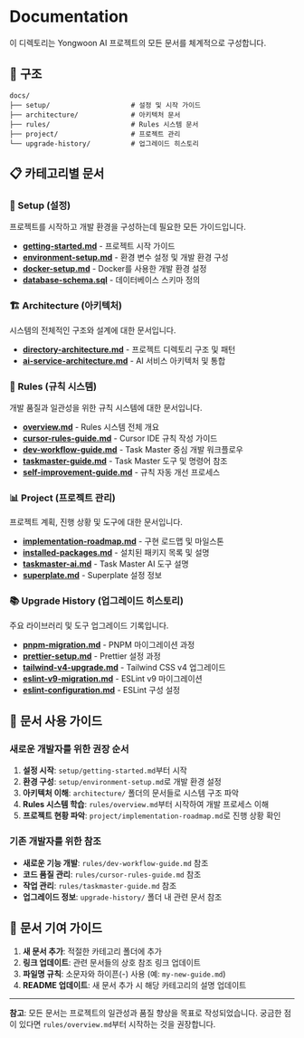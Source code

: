 # Documentation

이 디렉토리는 Yongwoon AI 프로젝트의 모든 문서를 체계적으로 구성합니다.

## 📂 구조

```
docs/
├── setup/                    # 설정 및 시작 가이드
├── architecture/             # 아키텍처 문서
├── rules/                    # Rules 시스템 문서
├── project/                  # 프로젝트 관리
└── upgrade-history/          # 업그레이드 히스토리
```

## 📋 카테고리별 문서

### 🚀 Setup (설정)
프로젝트를 시작하고 개발 환경을 구성하는데 필요한 모든 가이드입니다.

- **[getting-started.md](setup/getting-started.md)** - 프로젝트 시작 가이드
- **[environment-setup.md](setup/environment-setup.md)** - 환경 변수 설정 및 개발 환경 구성
- **[docker-setup.md](setup/docker-setup.md)** - Docker를 사용한 개발 환경 설정
- **[database-schema.sql](setup/database-schema.sql)** - 데이터베이스 스키마 정의

### 🏗️ Architecture (아키텍처)
시스템의 전체적인 구조와 설계에 대한 문서입니다.

- **[directory-architecture.md](architecture/directory-architecture.md)** - 프로젝트 디렉토리 구조 및 패턴
- **[ai-service-architecture.md](architecture/ai-service-architecture.md)** - AI 서비스 아키텍처 및 통합

### 📏 Rules (규칙 시스템)
개발 품질과 일관성을 위한 규칙 시스템에 대한 문서입니다.

- **[overview.md](rules/overview.md)** - Rules 시스템 전체 개요
- **[cursor-rules-guide.md](rules/cursor-rules-guide.md)** - Cursor IDE 규칙 작성 가이드
- **[dev-workflow-guide.md](rules/dev-workflow-guide.md)** - Task Master 중심 개발 워크플로우
- **[taskmaster-guide.md](rules/taskmaster-guide.md)** - Task Master 도구 및 명령어 참조
- **[self-improvement-guide.md](rules/self-improvement-guide.md)** - 규칙 자동 개선 프로세스

### 📊 Project (프로젝트 관리)
프로젝트 계획, 진행 상황 및 도구에 대한 문서입니다.

- **[implementation-roadmap.md](project/implementation-roadmap.md)** - 구현 로드맵 및 마일스톤
- **[installed-packages.md](project/installed-packages.md)** - 설치된 패키지 목록 및 설명
- **[taskmaster-ai.md](project/taskmaster-ai.md)** - Task Master AI 도구 설명
- **[superplate.md](project/superplate.md)** - Superplate 설정 정보

### 📚 Upgrade History (업그레이드 히스토리)
주요 라이브러리 및 도구 업그레이드 기록입니다.

- **[pnpm-migration.md](upgrade-history/pnpm-migration.md)** - PNPM 마이그레이션 과정
- **[prettier-setup.md](upgrade-history/prettier-setup.md)** - Prettier 설정 과정
- **[tailwind-v4-upgrade.md](upgrade-history/tailwind-v4-upgrade.md)** - Tailwind CSS v4 업그레이드
- **[eslint-v9-migration.md](upgrade-history/eslint-v9-migration.md)** - ESLint v9 마이그레이션
- **[eslint-configuration.md](upgrade-history/eslint-configuration.md)** - ESLint 구성 설정

## 🎯 문서 사용 가이드

### 새로운 개발자를 위한 권장 순서

1. **설정 시작**: `setup/getting-started.md`부터 시작
2. **환경 구성**: `setup/environment-setup.md`로 개발 환경 설정
3. **아키텍처 이해**: `architecture/` 폴더의 문서들로 시스템 구조 파악
4. **Rules 시스템 학습**: `rules/overview.md`부터 시작하여 개발 프로세스 이해
5. **프로젝트 현황 파악**: `project/implementation-roadmap.md`로 진행 상황 확인

### 기존 개발자를 위한 참조

- **새로운 기능 개발**: `rules/dev-workflow-guide.md` 참조
- **코드 품질 관리**: `rules/cursor-rules-guide.md` 참조
- **작업 관리**: `rules/taskmaster-guide.md` 참조
- **업그레이드 정보**: `upgrade-history/` 폴더 내 관련 문서 참조

## 🔧 문서 기여 가이드

1. **새 문서 추가**: 적절한 카테고리 폴더에 추가
2. **링크 업데이트**: 관련 문서들의 상호 참조 링크 업데이트
3. **파일명 규칙**: 소문자와 하이픈(-) 사용 (예: `my-new-guide.md`)
4. **README 업데이트**: 새 문서 추가 시 해당 카테고리의 설명 업데이트

---

**참고**: 모든 문서는 프로젝트의 일관성과 품질 향상을 목표로 작성되었습니다. 궁금한 점이 있다면 `rules/overview.md`부터 시작하는 것을 권장합니다.